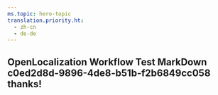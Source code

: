 ```yaml
---
ms.topic: hero-topic
translation.priority.ht: 
  - zh-cn
  - de-de
---
```

## OpenLocalization Workflow Test MarkDown c0ed2d8d-9896-4de8-b51b-f2b6849cc058 thanks!
